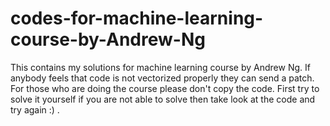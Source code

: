 # codes-for-machine-learning-course-by-Andrew-Ng
This contains my solutions for machine learning course by Andrew Ng.
If anybody feels that code is not vectorized properly they can send a patch.
For those who are doing the course please don't copy the code. First try to solve it yourself if you are not able to solve then take look at the code and try again :) .
